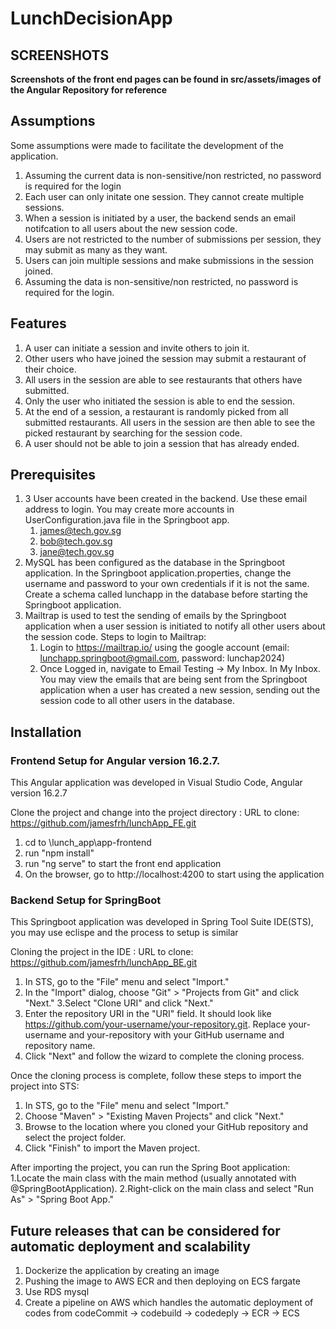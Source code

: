 # LunchDecisionApp

## SCREENSHOTS
__Screenshots of the front end pages can be found in src/assets/images of the Angular Repository for reference__

## Assumptions
Some assumptions were made to facilitate the development of the application.
1. Assuming the current data is non-sensitive/non restricted, no password is required for the login
2. Each user can only initate one session. They cannot create multiple sessions.
3. When a session is initiated by a user, the backend sends an email notifcation to all users about the new session code. 
4. Users are not restricted to the number of submissions per session, they may submit as many as they want.
5. Users can join multiple sessions and make submissions in the session joined.
6. Assuming the data is non-sensitive/non restricted, no password is required for the login.

## Features
1. A user can initiate a session and invite others to join it.
2. Other users who have joined the session may submit a restaurant of their choice.
3. All users in the session are able to see restaurants that others have submitted.
4. Only the user who initiated the session is able to end the session.
5. At the end of a session, a restaurant is randomly picked from all submitted
restaurants. All users in the session are then able to see the picked
restaurant by searching for the session code.
6. A user should not be able to join a session that has already ended.

## Prerequisites
1. 3 User accounts have been created in the backend. Use these email address to login. You may create more accounts in UserConfiguration.java file in the Springboot app.
    1. james@tech.gov.sg
    2. bob@tech.gov.sg
    3. jane@tech.gov.sg
2. MySQL has been configured as the database in the Springboot application. In the Springboot application.properties, change the username and password to your own credentials if it is not the same.
   Create a schema called lunchapp in the database before starting the Springboot application.
3. Mailtrap is used to test the sending of emails by the Springboot application when a user session is initiated to notify all other users about the session code.
   Steps to login to Mailtrap:
   1. Login to https://mailtrap.io/ using the google account (email: lunchapp.springboot@gmail.com, password: lunchap2024)
   2. Once Logged in, navigate to Email Testing -> My Inbox. In My Inbox.
   You may view the emails that are being sent from the Springboot application when a user has created a new session, sending out the session code to all other users in the     database.
   


## Installation
### Frontend Setup for Angular version 16.2.7.
This Angular application was developed in Visual Studio Code, Angular version 16.2.7

Clone the project and change into the project directory : URL to clone: https://github.com/jamesfrh/lunchApp_FE.git
1. cd to \lunch_app\app-frontend
2. run "npm install"
4. run "ng serve" to start the front end application
5. On the browser, go to http://localhost:4200 to start using the application

### Backend Setup for SpringBoot
This Springboot application was developed in Spring Tool Suite IDE(STS), you may use eclispe and the process to setup is similar

Cloning the project in the IDE : URL to clone: https://github.com/jamesfrh/lunchApp_BE.git
1. In STS, go to the "File" menu and select "Import."
2. In the "Import" dialog, choose "Git" > "Projects from Git" and click "Next."
3.Select "Clone URI" and click "Next."
4. Enter the repository URI in the "URI" field. It should look like https://github.com/your-username/your-repository.git. Replace your-username and your-repository with your GitHub username and repository name.
5. Click "Next" and follow the wizard to complete the cloning process.

Once the cloning process is complete, follow these steps to import the project into STS:
1. In STS, go to the "File" menu and select "Import."
2. Choose "Maven" > "Existing Maven Projects" and click "Next."
3. Browse to the location where you cloned your GitHub repository and select the project folder.
4. Click "Finish" to import the Maven project.

After importing the project, you can run the Spring Boot application:
1.Locate the main class with the main method (usually annotated with @SpringBootApplication).
2.Right-click on the main class and select "Run As" > "Spring Boot App."

## Future releases that can be considered for automatic deployment and scalability
1. Dockerize the application by creating an image
2. Pushing the image to AWS ECR and then deploying on ECS fargate
3. Use RDS mysql
4. Create a pipeline on AWS which handles the automatic deployment of codes from codeCommit -> codebuild -> codedeply -> ECR -> ECS
